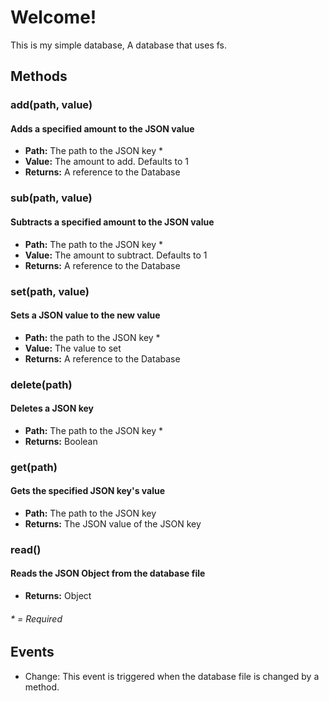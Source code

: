 # Welcome!
This is my simple database, A database that uses fs.
## Methods
### add(path, value)
#### Adds a specified amount to the JSON value
* **Path:** The path to the JSON key *
* **Value:** The amount to add. Defaults to 1
* **Returns:** A reference to the Database
### sub(path, value)
#### Subtracts a specified amount to the JSON value
* **Path:** The path to the JSON key *
* **Value:** The amount to subtract. Defaults to 1
* **Returns:** A reference to the Database
### set(path, value)
#### Sets a JSON value to the new value
* **Path:** the path to the JSON key *
* **Value:** The value to set
* **Returns:** A reference to the Database
### delete(path)
#### Deletes a JSON key
* **Path:** The path to the JSON key *
* **Returns:** Boolean
### get(path)
#### Gets the specified JSON key's value
* **Path:** The path to the JSON key
* **Returns:** The JSON value of the JSON key
### read()
#### Reads the JSON Object from the database file
* **Returns:** Object
###### * = Required

## Events
* Change: This event is triggered when the database file is changed by a method.
